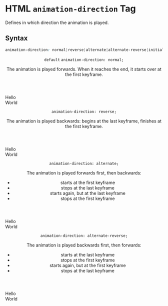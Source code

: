 # HTML `animation-direction` Tag

Defines in which direction the animation is played.

## Syntax

```css
animation-direction: normal|reverse|alternate|alternate-reverse|initial|inherit;
```

<section class="example">
	<header class="example__header">
		<p class="example__name">
            <code class="example--default">default</code>
			<code class="example--value">animation-direction: normal;</code>
		</p>
		<div class="example__description">
			<p>The animation is played forwards. When it reaches the end, it starts over at the first keyframe.</p>
		</div>
	</header>
	<aside class="example__preview">
		<div class="example__browser"><i></i><i></i><i></i></div>
			<div class="example__output">
				<div class="example__output-div animation-direction square square--plum is-animated" id="animation-direction-normal">Hello<br>World</div>
			</div>
		</div>
	</aside>
</section>
<section class="example">
	<header class="example__header">
		<p class="example__name">
			<code class="example--value">animation-direction: reverse;</code>
		</p>
		<div class="example__description">
			<p>The animation is played backwards: begins at the last keyframe, finishes at the first keyframe.</p>
		</div>
	</header>
	<aside class="example__preview">
		<div class="example__browser"><i></i><i></i><i></i></div>
			<div class="example__output">
				<div class="example__output-div animation-direction square square--plum is-animated" id="animation-direction-reverse">Hello<br>World</div>
			</div>
		</div>
	</aside>
</section>
<section class="example">
	<header class="example__header">
		<p class="example__name">
			<code class="example--value">animation-direction: alternate;</code>
		</p>
		<div class="example__description">
			<p>The animation is played forwards first, then backwards:</p>
            <ul><li>starts at the first keyframe</li><li>stops at the last keyframe</li><li>starts again, but at the last keyframe</li><li>stops at the first keyframe</li></ul>
		</div>
	</header>
	<aside class="example__preview">
		<div class="example__browser"><i></i><i></i><i></i></div>
			<div class="example__output">
				<div class="example__output-div animation-direction square square--plum is-animated" id="animation-direction-alternate">Hello<br>World</div>
			</div>
		</div>
	</aside>
</section>
<section class="example">
	<header class="example__header">
		<p class="example__name">
			<code class="example--value">animation-direction: alternate-reverse;</code>
		</p>
		<div class="example__description">
			<p>The animation is played backwards first, then forwards:</p>
            <ul><li>starts at the last keyframe</li><li>stops at the first keyframe</li><li>starts again, but at the first keyframe</li><li>stops at the last keyframe</li></ul>
		</div>
	</header>
	<aside class="example__preview">
		<div class="example__browser"><i></i><i></i><i></i></div>
			<div class="example__output">
				<div class="example__output-div animation-direction square square--plum is-animated" id="animation-direction-alternate-reverse">Hello<br>World</div>
			</div>
		</div>
	</aside>
</section>